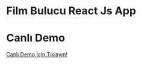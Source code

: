# Film Bulucu React Js App

# Canlı Demo

<a href="https://filmbulucu-de687.web.app/">Canlı Demo İçin Tıklayın!</a>
